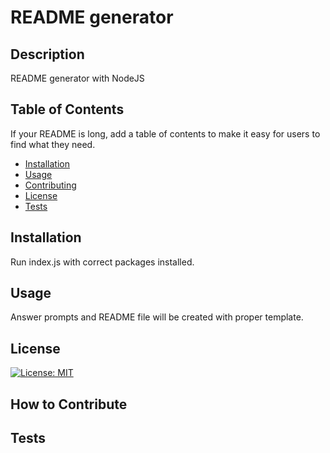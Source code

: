 # README generator

## Description
README generator with NodeJS

## Table of Contents

If your README is long, add a table of contents to make it easy for users to find what they need.

- [Installation](#installation)
- [Usage](#usage)
- [Contributing](#How-to-Contribute)
- [License](#license)
- [Tests](#Tests)

## Installation
Run index.js with correct packages installed.

## Usage
Answer prompts and README file will be created with proper template.

## License

[![License: MIT](https://img.shields.io/badge/License-MIT-yellow.svg)](https://opensource.org/licenses/MIT)

## How to Contribute



## Tests


